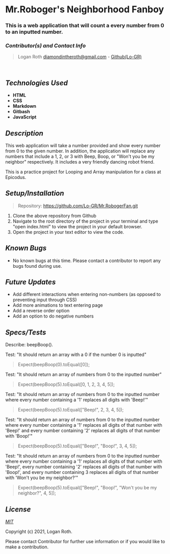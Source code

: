 # **Mr.Roboger's Neighborhood Fanboy**
### This is a web application that will count a every number from 0 to an inputted number.

 ### _Contributor(s) and Contact Info_
> Logan Roth diamondintheroth@gmail.com - [Github(Lo-GR)](https://github.com/Lo-GR)

<br/>

## _Technologies Used_

* **HTML**
* **CSS**
* **Markdown**
* **Gitbash**
* **JavaScript**

## _Description_
This web application will take a number provided and show every number from 0 to the given number. In addition, the application will replace any numbers that include a 1, 2, or 3 with Beep, Boop, or "Won't you be my neighbor" respectively. It includes a very friendly dancing robot friend. 

This is a practice project for Looping and Array manipulation for a class at Epicodus.

## _Setup/Installation_

> Repository: https://github.com/Lo-GR/Mr.RobogerFan.git
1. Clone the above repository from Github
2. Navigate to the root directory of the project in your terminal and type "open index.html" to view the project in your default browser.
3. Open the project in your text editor to view the code.

## _Known Bugs_
* No known bugs at this time. Please contact a contributor to report any bugs found during use.

## _Future Updates_
* Add different interactions when entering non-numbers (as opposed to preventing input through CSS)
* Add more animations to text entering page
* Add a reverse order option
* Add an option to do negative numbers

## _Specs/Tests_

Describe: beepBoop().

Test: "It should return an array with a 0 if the number 0 is inputted"
>Expect(beepBoop(0).toEqual([0]);

Test: "It should return an array of numbers from 0 to the inputted number"
> Expect(beepBoop(5).toEqual([0, 1, 2, 3, 4, 5]);

Test: "It should return an array of numbers from 0 to the inputted number where every number containing a '1' replaces all digits with 'Beep!'"
>Expect(beepBoop(5).toEqual(["Beep!", 2, 3, 4, 5]);

Test: "It should return an array of numbers from 0 to the inputted number where every number containing a '1' replaces all digits of that number with 'Beep!' and every number containing '2' replaces all digits of that number with 'Boop!'"
>Expect(beepBoop(5).toEqual(["Beep!", "Boop!", 3, 4, 5]);

Test: "It should return an array of numbers from 0 to the inputted number where every number containing a '1' replaces all digits of that number with 'Beep!', every number containing '2' replaces all digits of that number with 'Boop!', and every number containing 3 replaces all digits of that number with 'Won't you be my neighbor?'"
>Expect(beepBoop(5).toEqual(["Beep!", "Boop!", "Won't you be my neighbor?", 4, 5]);

## _License_

[_MIT_](https://opensource.org/licenses/MIT)

Copyright (c) 2021, Logan Roth.

Please contact Contributor for further use information or if you would like to make a contribution.